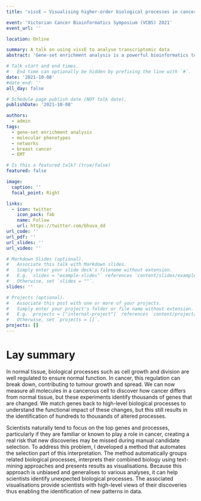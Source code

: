 ```yaml
---
title: 'vissE – Visualising higher-order biological processes in cancer ‘omics datasets'

event: 'Victorian Cancer Bioinformatics Symposium (VCBS) 2021'
event_url: ''

location: Online

summary: A talk on using vissE to analyse transcriptomic data
abstract: 'Gene-set enrichment analysis is a powerful bioinformatics tool to identify the functional processes underlying cancer systems. This analysis is often used to functionally annotate gene lists derived from a range of workflows including but not limited to differential expression analysis. Most analyses result in hundreds of significantly enriched gene-sets. Biologists are then tasked with sifting through these lists of gene-sets and extracting relevant knowledge pertaining to their experiment. The process of selecting gene-sets of interest from these results is typically heavily biased by the knowledge and expectations of the biologist and may miss results that could lead to novel hypotheses. To address this issue, I develop a network-based analysis method that clusters the numerous gene-sets identified from gene-set enrichment analyses into broader biological themes. I then automatically annotate gene-set clusters using text-mining approaches. Harnessing the benefits of network analyses, vissE maps the results of enrichment analysis thus allowing biologists to understand the significance of biological themes identified. Additionally, vissE visualises common genes across gene-set clusters thus providing a common view of both genes and gene-sets. I demonstrate the application of vissE in a breast cancer transcriptomic dataset where an epithelial to mesenchymal transition was induced using TGFb. VissE identified expected changes in the molecular phenotype of cells such as those associated with a mesenchymal transition. In addition to this, higher-order processes that represented interactions with the extra-cellular matrix were identified along with the genes involved. Without vissE, these processes would likely have remained buried in the long list of results. A vissE analysis can assist cancer biologists in identifying biological themes in their experiments to drive novel hypotheses. Visualisations generated using vissE combine gene-level statistics with condensed gene-set enrichment analysis results thus providing a more holistic view of the cancer system being investigated.'

# Talk start and end times.
#   End time can optionally be hidden by prefixing the line with `#`.
date: '2021-10-08'
#date_end: ''
all_day: false

# Schedule page publish date (NOT talk date).
publishDate: '2021-10-08'

authors:
  - admin
tags:
  - gene-set enrichment analysis
  - molecular phenotypes
  - networks
  - breast cancer
  - EMT

# Is this a featured talk? (true/false)
featured: false

image:
  caption: ''
  focal_point: Right

links:
  - icon: twitter
    icon_pack: fab
    name: Follow
    url: https://twitter.com/bhuva_dd
url_code: ''
url_pdf: ''
url_slides: ''
url_video: ''

# Markdown Slides (optional).
#   Associate this talk with Markdown slides.
#   Simply enter your slide deck's filename without extension.
#   E.g. `slides = "example-slides"` references `content/slides/example-slides.md`.
#   Otherwise, set `slides = ""`.
slides: ''

# Projects (optional).
#   Associate this post with one or more of your projects.
#   Simply enter your project's folder or file name without extension.
#   E.g. `projects = ["internal-project"]` references `content/project/deep-learning/index.md`.
#   Otherwise, set `projects = []`.
projects: []
---
```


# Lay summary

In normal tissue, biological processes such as cell growth and division are well regulated to ensure normal function. In cancer, this regulation can break down, contributing to tumour growth and spread. We can now measure all molecules in a cancerous cell to discover how cancer differs from normal tissue, but these experiments identify thousands of genes that are changed. We match genes back to high-level biological processes to understand the functional impact of these changes, but this still results in the identification of hundreds to thousands of altered processes.

Scientists naturally tend to focus on the top genes and processes, particularly if they are familiar or known to play a role in cancer, creating a real risk that new discoveries may be missed during manual candidate selection. To address this problem, I developed a method that automates the selection part of this interpretation. The method automatically groups related biological processes, interprets their combined biology using text-mining approaches and presents results as visualisations. Because this approach is unbiased and generalises to various analyses, it can help scientists identify unexpected biological processes. The associated visualisations provide scientists with high-level views of their discoveries thus enabling the identification of new patterns in data.
